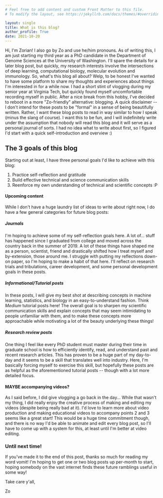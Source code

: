 ```yaml
---
# Feel free to add content and custom Front Matter to this file.
# To modify the layout, see https://jekyllrb.com/docs/themes/#overriding-theme-defaults

layout: single
title: What is this blog?
author_profile: True
date: 2021-10-20
---
```


Hi, I'm Zorian!
I also go by Zo and use he/him pronouns.
As of writing this, I am just starting my third year as a PhD candidate in the Department of Genome Sciences at the University of Washington.
I'll spare the details for a later blog post, but quickly, my research interests involve the intersections of deep learning, computational biology, molecular evolution and immunology.
So, what's this blog all about?
Welp, to be honest I've wanted to have some platform to share my thoughts and experiences about things I'm interested in for a while now.
I had a short stint of vlogging during my senior year at Virginia Tech, but quickly found myself uncomfortable recording myself in public.
After a nice break from this hobby, I've decided to reboot in a more "Zo-friendly" alternative: blogging.
A quick disclaimer -- I don't intend for these posts to be "formal" in a sense of being beautifully written.
Rather, I want these blog posts to read in way similar to how I speak (minus the slang of course).
I want this to be fun, and I will indefinitely write under the assumption that nobody will read this blog and it will serve as a personal journal of sorts.
I had no idea what to write about first, so I figured I'd start with a quick self-introduction and overview :)

## The 3 goals of this blog
Starting out at least, I have three personal goals I'd like to achieve with this blog:
1. Practice self-reflection and gratitude
2. Build effective technical and science communication skills
3. Reenforce my own understanding of technical and scientific concepts :P

#### Upcoming content
While I don't have a huge laundry list of ideas to write about right now, I do have a few general categories for future blog posts:

##### Journals
I'm hoping to achieve some of my self-reflection goals here.
A lot of... stuff has happened since I graduated from college and moved across the country back in the summer of 2019.
A lot of these things have shaped me as a person, scientist, friend and drastically shifted how I treat myself and by-extension, those around me.
I struggle with putting my reflections down-on paper, so I'm hoping to make a habit of that here.
I'll reflect on research trials and tribulations, career development, and some personal development goals in these posts.

##### Informational/Tutorial posts
In these posts, I will give my best shot at describing concepts in machine learning, statistics, and biology in an easy-to-understand fashion.
Think *Medium* tutorial posts here!
The overall goal is to sharpen my scientific communication skills and explain concepts that may seem intimidating to people unfamiliar with them, and to make these concepts more approachable while motivating a lot of the beauty underlying these things!

##### Research review posts
One thing I feel like every PhD student must master during their time in graduate school is how to efficiently identify, read, and understand past and recent research articles.
This has proven to be a huge part of my day-to-day and it seems to be a skill that translates well into industry.
Here, I'm basically forcing myself to exercise this skill, but hopefully these posts are as helpful as the aforementioned tutorial posts -- though with a lot more detailed focus.

#### MAYBE accompanying videos?
As I said before, I did give vlogging a go back in the day...
While that wasn't my thing, I did really enjoy the creative process of making and editing my videos (despite being really bad at it).
I'd love to learn more about video production and making educational videos to accompany points 2 and 3 seems like a great start!
This would be a huge time commitment though, and there is no way I'd be able to animate and edit every blog post, so I'll have to come up with a system for this, at least until I'm better at video editing.


### Until next time!
If you've made it to the end of this post, thanks so much for reading my word vomit!
I'm hoping to get one or two blog posts up per-month to start, hoping somebody on the vast internet finds these future ramblings useful in some way!

Take care y'all,

Zo
